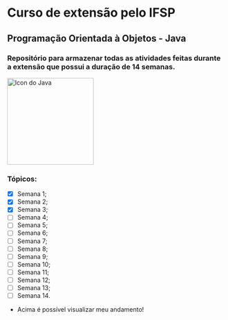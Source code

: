 # Curso de extensão pelo IFSP
## Programação Orientada à Objetos - Java

### Repositório para armazenar todas as atividades feitas durante a extensão que possui a duração de 14 semanas. 
 
<img src="https://github.com/MariaManguinho/algoritmos_e_estruturas_de_dados/blob/main/java.png" alt="Icon do Java" width="200px" height="200px"/>
 
### Tópicos:
 
- [x] Semana 1;
- [x] Semana 2;
- [x] Semana 3;
- [ ] Semana 4;
- [ ] Semana 5;
- [ ] Semana 6;
- [ ] Semana 7;
- [ ] Semana 8;
- [ ] Semana 9;
- [ ] Semana 10;
- [ ] Semana 11;
- [ ] Semana 12;
- [ ] Semana 13;
- [ ] Semana 14.
 
* Acima é possível visualizar meu andamento!
